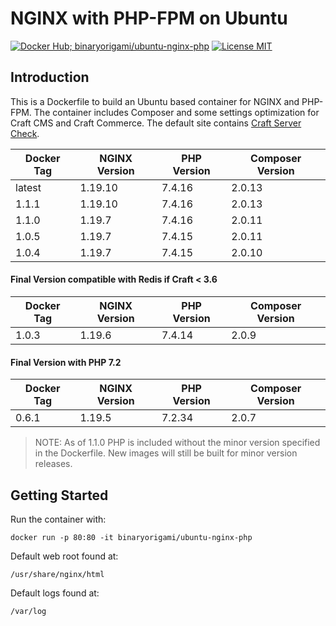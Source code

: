 # NGINX with PHP-FPM on Ubuntu

[![Docker Hub; binaryorigami/ubuntu-nginx-php](https://img.shields.io/badge/docker%20hub-binaryorigami%2Fubuntu--nginx--php-blue.svg?&logo=docker&style=for-the-badge)](https://hub.docker.com/r/binaryorigami/ubuntu-nginx-php) [![License MIT](https://img.shields.io/badge/license-MIT-blue.svg?&style=for-the-badge)](https://github.com/jdsdev/ubuntu-nginx-php/blob/master/LICENSE.md)

## Introduction

This is a Dockerfile to build an Ubuntu based container for NGINX and PHP-FPM. The container includes Composer and some settings optimization for Craft CMS and Craft Commerce. The default site contains [Craft Server Check](https://github.com/craftcms/server-check).

| Docker Tag | NGINX Version | PHP Version | Composer Version |
|------------|---------------|-------------|------------------|
| latest     | 1.19.10       | 7.4.16      | 2.0.13           |
| 1.1.1      | 1.19.10       | 7.4.16      | 2.0.13           |
| 1.1.0      | 1.19.7        | 7.4.16      | 2.0.11           |
| 1.0.5      | 1.19.7        | 7.4.15      | 2.0.11           |
| 1.0.4      | 1.19.7        | 7.4.15      | 2.0.10           |

#### Final Version compatible with Redis if Craft < 3.6

| Docker Tag | NGINX Version | PHP Version | Composer Version |
|------------|---------------|-------------|------------------|
| 1.0.3      | 1.19.6        | 7.4.14      | 2.0.9            |

#### Final Version with PHP 7.2

| Docker Tag | NGINX Version | PHP Version | Composer Version |
|------------|---------------|-------------|------------------|
| 0.6.1      | 1.19.5        | 7.2.34      | 2.0.7            |

> NOTE: As of 1.1.0 PHP is included without the minor version specified in the Dockerfile. New images will still be built for minor version releases.

## Getting Started

Run the container with:

```
docker run -p 80:80 -it binaryorigami/ubuntu-nginx-php
```

Default web root found at:

```
/usr/share/nginx/html
```

Default logs found at:

```
/var/log
```
